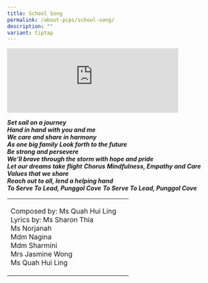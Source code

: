 ```yaml
---
title: School Song
permalink: /about-pcps/school-song/
description: ""
variant: tiptap
---
```

<div class="iframe-wrapper">
<iframe height="150" width="400" allowfullscreen="true" frameborder="0" src="https://www.youtube.com/embed/Jmh6_RVEweo?si=SAgUTg_IkcaiNcxm"></iframe>
</div>
<p></p>
<p><strong><em>Set sail on a journey<br>Hand in hand with you and me<br>We care and share in harmony<br>As one big family</em></strong>  <strong><em>Look forth to the future<br>Be strong and persevere<br>We’ll brave through the storm with hope and pride<br>Let our dreams take flight</em></strong>  <strong><em>Chorus</em></strong>  <strong><em>Mindfulness, Empathy and Care<br>Values that we share<br>Reach out to all, lend a helping hand<br>To Serve To Lead, Punggol Cove</em></strong>  <strong><em>To Serve To Lead, Punggol Cove</em></strong>
</p>
<table>
<tbody>
<tr>
<td rowspan="1" colspan="1">
<p>Composed by: Ms Quah Hui Ling &nbsp;&nbsp;&nbsp;&nbsp;
<br>Lyrics by: Ms Sharon Thia &nbsp;&nbsp;&nbsp;&nbsp;&nbsp;&nbsp;&nbsp;
<br>Ms Norjanah&nbsp;&nbsp;&nbsp;&nbsp;&nbsp;&nbsp;&nbsp;&nbsp;&nbsp;&nbsp;&nbsp;&nbsp;&nbsp;&nbsp;
<br>Mdm Nagina &nbsp;&nbsp;&nbsp;&nbsp;&nbsp;&nbsp;&nbsp;&nbsp;&nbsp;&nbsp;&nbsp;&nbsp;
<br>Mdm Sharmini &nbsp;&nbsp;&nbsp;&nbsp;&nbsp;&nbsp;&nbsp;&nbsp;&nbsp;
<br>Mrs Jasmine Wong&nbsp;&nbsp;&nbsp;
<br>Ms Quah Hui Ling&nbsp;&nbsp;&nbsp;&nbsp;&nbsp;</p>
</td>
</tr>
</tbody>
</table>
<p></p>